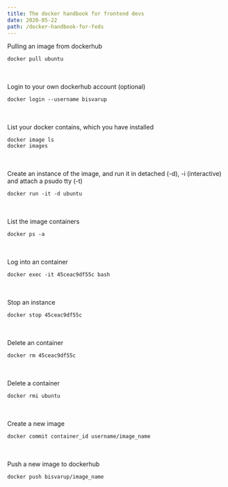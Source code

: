 ```yaml
---
title: The docker handbook for frontend devs
date: 2020-05-22
path: /docker-handbook-for-feds
---
```


 

Pulling an image from dockerhub

``` 
docker pull ubuntu
```
<br />
<br />
Login to your own dockerhub account (optional)

```
docker login --username bisvarup
```
<br />
<br />
List your docker contains, which you have installed

```
docker image ls
docker images
```
<br />
<br />
Create an instance of the image, and run it in detached (-d), -i (interactive) and attach a psudo tty (-t)

```
docker run -it -d ubuntu
```
<br />
<br />
List the image containers

```
docker ps -a
```
<br />
<br />
Log into an container

```
docker exec -it 45ceac9df55c bash
```
<br />
<br />
Stop an instance

```
docker stop 45ceac9df55c
```
<br />
<br />
Delete an container

```
docker rm 45ceac9df55c
```
<br />
<br />
Delete a container

```
docker rmi ubuntu
```
<br />
<br />
Create a new image

```
docker commit container_id username/image_name
```
<br />
<br />
Push a new image to dockerhub

```
docker push bisvarup/image_name
```